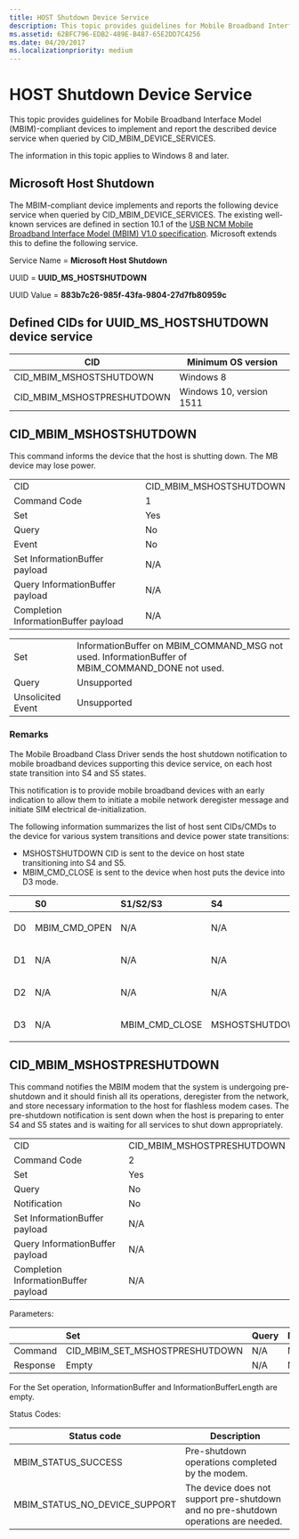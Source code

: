 ```yaml
---
title: HOST Shutdown Device Service
description: This topic provides guidelines for Mobile Broadband Interface Model (MBIM)-compliant devices to implement and report the described device service when queried by CID_MBIM_DEVICE_SERVICES.
ms.assetid: 62BFC796-EDB2-489E-B487-65E2DD7C4256
ms.date: 04/20/2017
ms.localizationpriority: medium
---
```


# HOST Shutdown Device Service


This topic provides guidelines for Mobile Broadband Interface Model (MBIM)-compliant devices to implement and report the described device service when queried by CID\_MBIM\_DEVICE\_SERVICES.

The information in this topic applies to Windows 8 and later.

## Microsoft Host Shutdown


The MBIM-compliant device implements and reports the following device service when queried by CID\_MBIM\_DEVICE\_SERVICES. The existing well-known services are defined in section 10.1 of the [USB NCM Mobile Broadband Interface Model (MBIM) V1.0 specification](http://go.microsoft.com/fwlink/p/?linkid=320791). Microsoft extends this to define the following service.

Service Name = **Microsoft Host Shutdown**

UUID = **UUID\_MS\_HOSTSHUTDOWN**

UUID Value = **883b7c26-985f-43fa-9804-27d7fb80959c**

## Defined CIDs for UUID\_MS\_HOSTSHUTDOWN device service


| CID                          | Minimum OS version       |
|------------------------------|--------------------------|
| CID\_MBIM\_MSHOSTSHUTDOWN    | Windows 8                |
| CID\_MBIM\_MSHOSTPRESHUTDOWN | Windows 10, version 1511 |

 

## CID\_MBIM\_MSHOSTSHUTDOWN


This command informs the device that the host is shutting down. The MB device may lose power.

|                                      |                           |
|--------------------------------------|---------------------------|
| CID                                  | CID\_MBIM\_MSHOSTSHUTDOWN |
| Command Code                         | 1                         |
| Set                                  | Yes                       |
| Query                                | No                        |
| Event                                | No                        |
| Set InformationBuffer payload        | N/A                       |
| Query InformationBuffer payload      | N/A                       |
| Completion InformationBuffer payload | N/A                       |

 

|                   |                                                                                                      |
|-------------------|------------------------------------------------------------------------------------------------------|
| Set               | InformationBuffer on MBIM\_COMMAND\_MSG not used. InformationBuffer of MBIM\_COMMAND\_DONE not used. |
| Query             | Unsupported                                                                                          |
| Unsolicited Event | Unsupported                                                                                          |

 

### Remarks

The Mobile Broadband Class Driver sends the host shutdown notification to mobile broadband devices supporting this device service, on each host state transition into S4 and S5 states.

This notification is to provide mobile broadband devices with an early indication to allow them to initiate a mobile network deregister message and initiate SIM electrical de-initialization.

The following information summarizes the list of host sent CIDs/CMDs to the device for various system transitions and device power state transitions:

-   MSHOSTSHUTDOWN CID is sent to the device on host state transitioning into S4 and S5.
-   MBIM\_CMD\_CLOSE is sent to the device when host puts the device into D3 mode.

<table>
<colgroup>
<col width="20%" />
<col width="20%" />
<col width="20%" />
<col width="20%" />
<col width="20%" />
</colgroup>
<thead>
<tr class="header">
<th align="left"></th>
<th align="left">S0</th>
<th align="left">S1/S2/S3</th>
<th align="left">S4</th>
<th align="left">S5</th>
</tr>
</thead>
<tbody>
<tr class="odd">
<td align="left"><p>D0</p></td>
<td align="left"><p>MBIM_CMD_OPEN</p></td>
<td align="left"><p>N/A</p></td>
<td align="left"><p>N/A</p></td>
<td align="left"><p>N/A</p></td>
</tr>
<tr class="even">
<td align="left"><p>D1</p></td>
<td align="left"><p>N/A</p></td>
<td align="left"><p>N/A</p></td>
<td align="left"><p>N/A</p></td>
<td align="left"><p>N/A</p></td>
</tr>
<tr class="odd">
<td align="left"><p>D2</p></td>
<td align="left"><p>N/A</p></td>
<td align="left"><p>N/A</p></td>
<td align="left"><p>N/A</p></td>
<td align="left"><p>N/A</p></td>
</tr>
<tr class="even">
<td align="left"><p>D3</p></td>
<td align="left"><p>N/A</p></td>
<td align="left"><p>MBIM_CMD_CLOSE</p></td>
<td align="left"><p>MSHOSTSHUTDOWN</p></td>
<td align="left"><p>MSHOSTSHUTDOWN</p></td>
</tr>
</tbody>
</table>

 

## CID\_MBIM\_MSHOSTPRESHUTDOWN


This command notifies the MBIM modem that the system is undergoing pre-shutdown and it should finish all its operations, deregister from the network, and store necessary information to the host for flashless modem cases. The pre-shutdown notification is sent down when the host is preparing to enter S4 and S5 states and is waiting for all services to shut down appropriately.

|                                      |                              |
|--------------------------------------|------------------------------|
| CID                                  | CID\_MBIM\_MSHOSTPRESHUTDOWN |
| Command Code                         | 2                            |
| Set                                  | Yes                          |
| Query                                | No                           |
| Notification                         | No                           |
| Set InformationBuffer payload        | N/A                          |
| Query InformationBuffer payload      | N/A                          |
| Completion InformationBuffer payload | N/A                          |

 

Parameters:

<table>
<colgroup>
<col width="25%" />
<col width="25%" />
<col width="25%" />
<col width="25%" />
</colgroup>
<thead>
<tr class="header">
<th align="left"></th>
<th align="left">Set</th>
<th align="left">Query</th>
<th align="left">Notification</th>
</tr>
</thead>
<tbody>
<tr class="odd">
<td align="left">Command</td>
<td align="left">CID_MBIM_SET_MSHOSTPRESHUTDOWN</td>
<td align="left">N/A</td>
<td align="left">N/A</td>
</tr>
<tr class="even">
<td align="left">Response</td>
<td align="left">Empty</td>
<td align="left">N/A</td>
<td align="left">N/A</td>
</tr>
</tbody>
</table>

 

For the Set operation, InformationBuffer and InformationBufferLength are empty.

Status Codes:

| Status code                       | Description                                                                         |
|-----------------------------------|-------------------------------------------------------------------------------------|
| MBIM\_STATUS\_SUCCESS             | Pre-shutdown operations completed by the modem.                                     |
| MBIM\_STATUS\_NO\_DEVICE\_SUPPORT | The device does not support pre-shutdown and no pre-shutdown operations are needed. |

 

 

 





